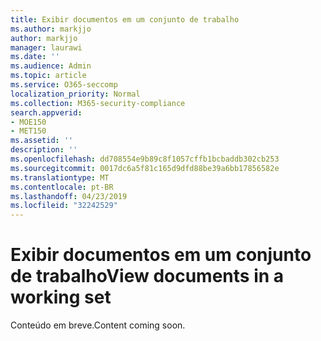 ```yaml
---
title: Exibir documentos em um conjunto de trabalho
ms.author: markjjo
author: markjjo
manager: laurawi
ms.date: ''
ms.audience: Admin
ms.topic: article
ms.service: O365-seccomp
localization_priority: Normal
ms.collection: M365-security-compliance
search.appverid:
- MOE150
- MET150
ms.assetid: ''
description: ''
ms.openlocfilehash: dd708554e9b89c8f1057cffb1bcbaddb302cb253
ms.sourcegitcommit: 0017dc6a5f81c165d9dfd88be39a6bb17856582e
ms.translationtype: MT
ms.contentlocale: pt-BR
ms.lasthandoff: 04/23/2019
ms.locfileid: "32242529"
---
```

# <a name="view-documents-in-a-working-set"></a><span data-ttu-id="db1e6-102">Exibir documentos em um conjunto de trabalho</span><span class="sxs-lookup"><span data-stu-id="db1e6-102">View documents in a working set</span></span>

<span data-ttu-id="db1e6-103">Conteúdo em breve.</span><span class="sxs-lookup"><span data-stu-id="db1e6-103">Content coming soon.</span></span>